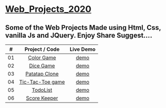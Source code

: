 # [Web_Projects_2020](https://astrogeek77.github.io/Web_Projects_2020/)

## Some of the Web Projects Made using Html, Css, vanilla Js and JQuery. Enjoy Share Suggest.... 

|  #  |            Project / Code             | Live Demo |
| :-: | :----------------------------: | :-------: |
| 01  |       [Color Game](https://github.com/Astrogeek77/Web_Projects_2020/tree/main/Color%20Game)       | [demo](https://astrogeek77.github.io/Web_Projects_2020/Color%20Game/)
| 02  |       [Dice Game](https://github.com/Astrogeek77/Web_Projects_2020/tree/main/Project%20Dice%20Game)       | [demo](https://astrogeek77.github.io/Web_Projects_2020/Project%20Dice%20Game/)
| 03  |       [Patatap Clone](https://github.com/Astrogeek77/Web_Projects_2020/tree/main/Project%20Patatap%20Clone)       | [demo](https://astrogeek77.github.io/Web_Projects_2020/Project%20Patatap%20Clone/)
| 04  |       [Tic-Tac-Toe game](https://github.com/Astrogeek77/Web_Projects_2020/tree/main/Project%20Tic-Tac-Toe%20game)       | [demo](https://astrogeek77.github.io/Web_Projects_2020/Project%20Tic-Tac-Toe%20game/)
| 05  |       [TodoList](https://github.com/Astrogeek77/Web_Projects_2020/tree/main/Project-%20TodoList)       | [demo](https://astrogeek77.github.io/Web_Projects_2020/Project-%20TodoList/)
| 06  |       [Score Keeper](https://github.com/Astrogeek77/Web_Projects_2020/tree/main/Score%20Keeper)       | [demo](https://astrogeek77.github.io/Web_Projects_2020/Score%20Keeper/)
